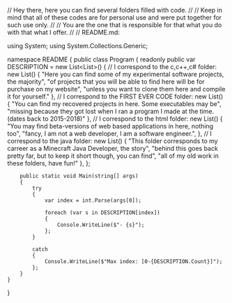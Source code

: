 // Hey there, here you can find several folders filled with code.
//
// Keep in mind that all of these codes are for personal use and were put together for such use only.
//
// You are the one that is responsible for that what you do with that what I offer. 
//
// README.md:

using System;
using System.Collections.Generic;

namespace README
{
    public class Program
    {
        readonly public var DESCRIPTION = new List<List<string>>()
        {
            // I correspond to the c,c++,c# folder:
            new List<string>() 
            {
                "Here you can find some of my experimental software projects, the majority",
                "of projects that you will be able to find here will be for purchase on my website",
                "unless you want to clone them here and compile it for yourself."
            },
            // I correspond to the FIRST EVER CODE folder:
            new List<string>()
            {
                "You can find my recovered projects in here.  Some executables may be",
                "missing because they got lost when I ran a program I made at the time. (dates back to 2015-2018)"
            },
            // I correspond to the html folder:
            new List<string>()
            {
                "You may find beta-versions of web based applications in here, nothing too",
                "fancy, I am not a web developer, I am a software engineer.",
            },
            // I correspond to the java folder:
            new List<string>()
            {
                "This folder corresponds to my carreer as a Minecraft Java Developer, the story",
                "behind this goes back pretty far, but to keep it short though, you can find",
                "all of my old work in these folders, have fun!"
            },
        };

        public static void Main(string[] args)
        {
            try
            {
                var index = int.Parse(args[0]);

                foreach (var s in DESCRIPTION[index])
                {
                    Console.WriteLine($"- {s}");
                };
            }

            catch
            {
                Console.WriteLine($"Max index: [0-{DESCRIPTION.Count}]");
            };
        }
    }
}